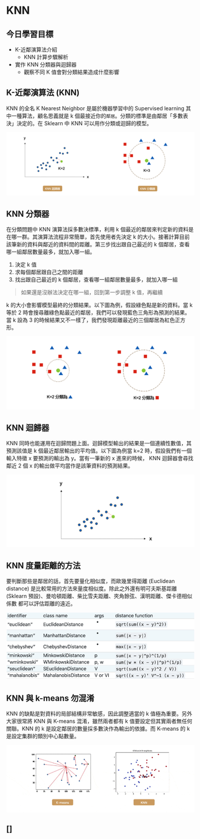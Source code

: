 # KNN
## 今日學習目標

- K-近鄰演算法介紹 
    - KNN 計算步驟解析
- 實作 KNN 分類器與迴歸器
    - 觀察不同 K 值會對分類結果造成什麼影響

## K-近鄰演算法 (KNN)
KNN 的全名 K Nearest Neighbor 是屬於機器學習中的 Supervised learning 其中一種算法，顧名思義就是 k 個最接近你的`鄰居`。分類的標準是由鄰居「多數表決」決定的。在 Sklearn 中 KNN 可以用作分類或迴歸的模型。

![](./image/img10-1.png)

## KNN 分類器
在分類問題中 KNN 演算法採多數決標準，利用 k 個最近的鄰居來判定新的資料是在哪一群。其演算法流程非常簡單，首先使用者先決定 k 的大小。接著計算目前該筆新的資料與鄰近的資料間的距離。第三步找出跟自己最近的 k 個鄰居，查看哪一組鄰居數量最多，就加入哪一組。

1. 決定 k 值
2. 求每個鄰居跟自己之間的距離
3. 找出跟自己最近的 k 個鄰居，查看哪一組鄰居數量最多，就加入哪一組
> 如果還是沒辦法決定在哪一組，回到第一步調整 k 值，再繼續

k 的大小會影響模型最終的分類結果。以下圖為例，假設綠色點是新的資料。當 k 等於 2 時會搜尋離綠色點最近的鄰居，我們可以發現藍色三角形為預測的結果。當 k 設為 3 的時候結果又不一樣了，我們發現距離最近的三個鄰居為紅色正方形。

![](./image/img10-2.png)

## KNN 迴歸器
KNN 同時也能運用在迴歸問題上面。迴歸模型輸出的結果是一個連續性數值，其預測該值是 k 個最近鄰居輸出的平均值。以下圖為例當 k=2 時，假設我們有一個輸入特徵 x 要預測的輸出為 y。當有一筆新的 x 進來的時候， KNN 迴歸器會尋找鄰近 2 個 x 的輸出做平均當作是該筆資料的預測結果。

![](./image/img10-3.png)


## KNN 度量距離的方法
要判斷那些是鄰居的話，首先要量化相似度，而歐幾里得距離 (Euclidean distance) 是比較常用的方法來量度相似度。除此之外還有明可夫斯基距離(Sklearn 預設)、曼哈頓距離、柴比雪夫距離、夾角餘弦、漢明距離、傑卡德相似係數 都可以評估距離的遠近。


![](./image/img10-4.png)

## KNN 與 k-means 勿混淆
KNN 的缺點是對資料的局部結構非常敏感，因此調整適當的 k 值極為重要。另外大家很常將 KNN 與 K-means 混淆，雖然兩者都有 k 值要設定但其實兩者無任何關聯。KNN 的 k 是設定鄰居的數量採多數決作為輸出的依據。而 K-means 的 k 是設定集群的類別中心點數量。

![](./image/img10-5.gif)

## []

